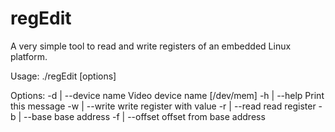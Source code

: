 # regEdit
A very simple tool to read and write registers of an embedded Linux platform.

Usage: ./regEdit [options]

Options:
-d | --device name   Video device name [/dev/mem]
-h | --help          Print this message
-w | --write         write register with value
-r | --read          read register
-b | --base          base address
-f | --offset        offset from base address
